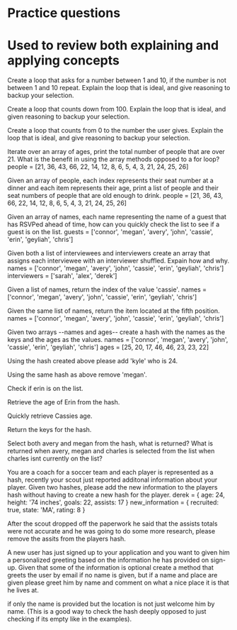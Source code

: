 # Practice questions
# Used to review both explaining and applying concepts

Create a loop that asks for a number between 1 and 10, if the number is not between 1 and 10 repeat.
Explain the loop that is ideal, and give reasoning to backup your selection.

Create a loop that counts down from 100.
Explain the loop that is ideal, and given reasoning to backup your selection.

Create a loop that counts from 0 to the number the user gives.
Explain the loop that is ideal, and give reasoning to backup your selection.

Iterate over an array of ages, print the total number of people that are over 21.
What is the benefit in using the array methods opposed to a for loop?
people = [21, 36, 43, 66, 22, 14, 12, 8, 6, 5, 4, 3, 21, 24, 25, 26]

Given an array of people, each index represents their seat number at a dinner and each item represents their age, print a list
of people and their seat numbers of people that are old enough to drink.
people = [21, 36, 43, 66, 22, 14, 12, 8, 6, 5, 4, 3, 21, 24, 25, 26]

Given an array of names, each name representing the name of a guest that has RSVPed ahead of time, how can you quickly check the list to see if a guest is on the list.
guests = ['connor', 'megan', 'avery', 'john', 'cassie', 'erin', 'geyliah', 'chris']

Given both a list of interviewees and interviewers create an array that assigns each interviewee with an interviewer shuffled. Expain how and why.
names = ['connor', 'megan', 'avery', 'john', 'cassie', 'erin', 'geyliah', 'chris']
interviewers = ['sarah', 'alex', 'derek']

Given a list of names, return the index of the value 'cassie'.
names = ['connor', 'megan', 'avery', 'john', 'cassie', 'erin', 'geyliah', 'chris']

Given the same list of names, return the item located at the fifth position.
names = ['connor', 'megan', 'avery', 'john', 'cassie', 'erin', 'geyliah', 'chris']

Given two arrays --names and ages-- create a hash with the names as the keys and the ages as the values.
names = ['connor', 'megan', 'avery', 'john', 'cassie', 'erin', 'geyliah', 'chris']
ages = [25, 20, 17, 46, 46, 23, 23, 22]

Using the hash created above please add 'kyle' who is 24.

Using the same hash as above remove 'megan'.

Check if erin is on the list.

Retrieve the age of Erin from the hash.

Quickly retrieve Cassies age.

Return the keys for the hash.

Select both avery and megan from the hash, what is returned? What is returned when avery, megan and charles is selected from the list when charles isnt currently on the list?

You are a coach for a soccer team and each player is represented as a hash, recently your scout just reported additonal information about your player. Given two hashes, please add the new information to the players hash without having to create a new hash for the player.
derek = { age: 24, height: '74 inches', goals: 22, assists: 17 }
new_information = { recruited: true, state: 'MA', rating: 8 }

After the scout dropped off the paperwork he said that the assists totals were not accurate and he was going to do some more research, please remove the assits from the players hash.

A new user has just signed up to your application and you want to given him a personalized greeting based on the information he has provided on sign-up. Given that some of the information is optional create a method that greets the user by email if no name is given, but if a name and place are given please greet him by name and comment on what a nice place it is that he lives at.

if only the name is provided but the location is not just welcome him by name. (This is a good way to check the hash deeply opposed to just checking if its empty like in the examples).
